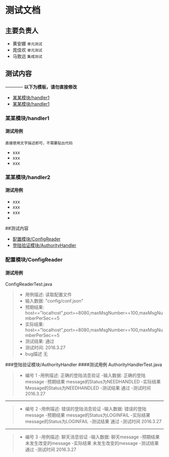 # 测试文档

## 主要负责人

- 黄安娜 `单元测试`
- 晁佳欢 `单元测试`
- 马致远 `集成测试`


## 测试内容

————
**以下为模板，请勿直接修改**

- [某某模块/handler1](#某某模块/handler2)
- [某某模块/handler1](#某某模块/handler2)

### 某某模块/handler1
#### 测试用例 
	直接使用文字描述即可，不需要贴出代码

- xxx
- xxx
- xxx

### 某某模块/handler2
#### 测试用例 

- xxx
- xxx
- xxx
- 

##测试内容

- [配置模块/ConfigReader](#配置模块/ConfigReader)
- [登陆验证模块/AuthorityHandler](#登陆验证模块/AuthorityHandler)

### 配置模块/ConfigReader
#### 测试用例
ConfigReaderTest.java
>- 用例描述:	读取配置文件	
>- 输入数据:	"config/conf.json"
>- 预期结果:   	host=="localhost",port==8080,maxMsgNumber==100,maxMsgNumberPerSec==5
>- 实际结果:	host=="localhost",port==8080,maxMsgNumber==100,maxMsgNumberPerSec==5
>- 测试结果:	通过
>- 测试时间:	2016.3.27
>- bug描述	无   


###登陆验证模块/AuthorityHandler
####测试用例
AuthorityHandlerTest.java
>- 编号 	1
>-用例描述:	正确的登陆消息验证
>-输入数据:	正确的登陆message
>-预期结果	message的Status为NEEDHANDLED
>-实际结果	Message的Status为NEEDHANDLED
>-测试结果	通过
>-测试时间      2016.3.27
***
>- 编号 	2
>-用例描述:	错误的登陆消息验证
>-输入数据:	错误的登陆message
>-预期结果	message的Status为LOGINFAIL
>-实际结果	message的Status为LOGINFAIL
>-测试结果	通过
>-测试时间      2016.3.27
***
>- 编号 	3
>-用例描述:	聊天消息验证
>-输入数据:	聊天message
>-预期结果	未发生改变的message
>-实际结果	未发生改变的message
>-测试结果	通过
>-测试时间      2016.3.27

